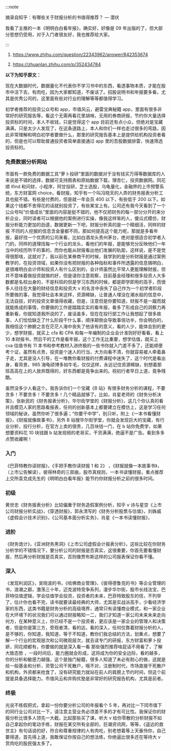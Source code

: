 :::note

摘录自知乎：有哪些关于财报分析的书值得推荐？ — 潜伏

我看了主推的一本《明明白白看年报》，确实好，好像是 09 年出版的了，但大部分思想仍受用，对于入门者很友好，我也推荐给大家。

:::

1. https://www.zhihu.com/question/22343962/answer/842353674

2. https://zhuanlan.zhihu.com/p/352434784


**以下为知乎原文：**

现在大数据时代，数据量化不代表你不学习书中的东西，看透事物本质，才能在股市中活下去，有肉吃，因为大家都知道，不废话了。招股说明书和年报要多看，尤其是优秀公司的，这里面有些对行业的理解等等都值得学习。

初学者推荐的投资公众号和 app，市值风云，避雷宝典秘籍 app，里面有很多非常好的研究报告等，看这个无需再看花里胡哨，无用的券商研报，节约你大量选择投资标的时间，本人不收钱，只是觉得这个 app 目前还有点小众，但绝对是宝藏满满，只是太少人发现了，在这条道路上，本人和你们一样也走过很多的弯路，因此非常理解和明白初学者要做什么，那里的研究报告基本上是提供给机构投资者看的，但是也可以帮助普通投资者简单直接通过 app 里的吾股数据排雷，快速筛选投资标的。

### 免费数据分析网站

市面有一款免费的数据工具“萝卜投研”里面的数据对于没有钱买万得等数据库的人来说是不错的选择，数据可支持图表和原始数据下载，理杏仁，投资数据网。同花顺 ifind 和问财，小程序，阿甘投研，芝士选股，乌龟量化，金融界的上市预警系统，东方财富网 choice，看财报，知乎有一个叫冯晓天的人弄的财务报表分析工具也挺不错。有些是付费的，但是就一年会员 400 以下，有些低于 200 以下。如果这个钱都不舍得花的话就别投资了，有些某宝上有。公司还有我今天看到了一个公众号叫“价值成长”里面的内容是挺不错的，他不仅把财务的每一部分分开的来分析企业，同时读者可以根据他的案例进行实操，像我这样笨的人，傻瓜式模仿，财报分析能力更加的劲道，数据更新一下吧，财报分析真的是一个精细活，同样的财报 不同的人挖掘的信息含金量都不同，那如何提高这个能力呢，那就是多看年报，最好找一个优质的公司来看，比如白酒龙头贵州茅台，绝对是很适合初学者入门的，同样的道理找每一个行业的龙头，看他们的年报，是能够充分反映他们一年当中的经历所干的事的，而你也能从财报看出他们发展的轨距，这样说，是不是觉得很那啥，这就对了，我以前在某券商干的时候，我学到的是分析财报是通过案例教学的，在投资领域，如果你没有把财报的各种指标和事件所透露的信息搞明白，是很难明白会计师和投资人有什么区别的，会计师虽然比平常人更能理解财报，但并不意味着做投资就做的好，但是请你注意观察，目前基金经理和很多投资人大多数都是名校出身的，不是科班的但是学习东西的时候，都是即学即用的高手，而很多人往往在大量的财经信息和投资大 v 的名言中丧失了自己作为一个初学者阶段所要做的事，我觉得社会本来这样，资源稀缺，让普通人埋没在潮水般的信息中，无法自拔，好的投资文章值得收藏，但是，注意但是你要知道，财报不是一蹴而就就能练成的事情，你要做的工作是踏踏实实的看年报，看多了形成自己的洞察力再重新看，你就知道我所说的了，废话虽多，现在在投行部工作让我想起了很多故事，人们恰恰缺乏了什么阶段干什么事，顺序颠倒会导致事倍功半，你会明白的，我相信这个肺腑之言在茫茫人海中丧失了他该有的意义，看的人少，能体会到的更少，想学财报，就买上 cfa 和 CPA 和每一年编制的企业会计准则好好看看，看上 10 本财报书，然后干的工作是看年报，这个工作无比重要，想学估值，就买上 cva 估值书有 11 本书和参考教材入进终极的一些书你就入门差不多了，还能顺便考个证，虽然有点贵，投资是个迷人的行当，大方向看不清，你就容易被人牵着鼻子走，尤其是没人引导，在一堆教你看财报的付费课程中迷失了，这个时代是看出身，看背景，985 海龟硕博多如牛毛，仅仅这样，永远记住资源稀缺，别想着那班高高在上的人放弃既得的，好东西都是竟争出来的。祝初行者早日上道，竟争残酷。

虽然没多少人看这个。我告诉你们一个宝藏《B 站》有很多财务分析的课程，不要贪多！不要贪多！不要贪多！几个精品就够了。比如，肖星老师的《财务分析决策》，张新民的《财务报表分析》，华尔街学堂的《财报分析》，这几个你认真的看并且模范人家的思路看报表，任何的创新基本上都要建立在模仿上，这是学习任何领域的秘诀，虽然你听了很多遍；“你要干中学”，别只听，附上《一本书看懂财报》，《财报就像故事书》，另外 B 站搜华尔街学堂，你就会发现巨大的宝藏，有行业分析，投行分析，在官方上卖的很贵，几百块钱一门，在 b 站你免费学，如果想要资料花 10 块钱跟 b 站发视频的老哥买，干货满满，绝逼不是广告。看到多多点赞收藏啊！

### 入门

《巴菲特教你读财报》，《手把手教你读财报 1 和 2》 ，《财报就像一本故事书》，（上市公告解读），彼得林奇的三部曲，股市真规则，一本书读懂财报，重点推荐上交所袁克成先生的《明明白白看年报》能节约你财报分析之前的很多时间。

### 初级

黄世忠《财务报表分析》比较偏重于财务造假案例分析，知乎 v 诗与星空《上市公司财报分析实战》，《穿透财报》，郭永清写的《财务分析股票与估值》，刘姝威《虚假会计技术识别》，《公司基本面分析实务》，肖星《一本书读懂财报》，

### 进阶

《财务诡计》，《亚洲财务黑洞》《上市公司虚假会计报表分析》，这些比较在你财务分析学的不错情况下，要分析公司的财报是否真实，这很重要，你首先要看懂财报，然后再分析财报是否真实，否则像贾布斯这样的公司报表保证你看不懂。

### 深入

《发现利润区》，吴晓波的书，《哈佛商业管理》、《彼得德鲁克的书》等企业管理的书，浪潮之巅，激荡三十年，迈克波特竞争系列，漫步华尔街，股市长线法宝，巴菲特估值逻辑，学会估值学会投资，投资者的未来，巴菲特致股东的信，不列举了，估计你也看不完，读书就要读最经典的大师，尤其是实战派高手，少看经济学家的东西，这类书籍是财务分析的高级境界，通常只有读懂商业模式，和一家企业在大环境下的状况我们可以通过财报略知一二，我们才知道一家公司未来未来走向何方，在某种意义上，你已经不是一个投资者，更应该是一家企业的管理人和决策者，但是你是第三方，旁观者清，看的远，看的深入，任何仅靠着财报分析的人，是不够的，你知道，我知道，等于不知道，教你们我总结的方法，划重点，想要了解一个行业的宏观层次和公司微观层次，就去读专门的研报，东方财富和萝卜投妍，同花顺都有，你要做的就是深入看一看 那些强烈推荐啥屁话不用看了，了解大致态势 ，一段时间后，能力圈就会形成，这将成为你的安全边际，看的越多，你的分析和敏感力越强，这个是独门秘籍，很多人知道了未必有耐心的做，这就是给一般基金和分析，资管公司干死散户，哦不对，注册制时代，市场直接干死散户和机构，外资都来抢食了，没有研究能力就站在前人的肩膀上节约时间，但这个前提是具备选择能力。市值风云和并购优塾是非常好的研究报告机构，尤其是前者。

### 终极

光说不练假把式，拿起一份你要分析公司的年报看个 5 年，再对比一下同市值下的同行业公司对比一下，请注意主营业务必须差不多的才有可比性。我保证你的财报分析比很多人领先一大截，比起那些买了课，听大 v 给你零散的分析财报不如自己拿起你的笔动手练，财报在某交所有全部的，巨潮资讯网，等等，《遥远的救世主》有句话说的好，符合和尊重规律的人有肉吃，别老想着等上天垂怜你，自己要得道，首先得上道，我敢保证你按自己的想法练，你绝逼比很多还在等待大 v 赏肉吃的股民强太多了。